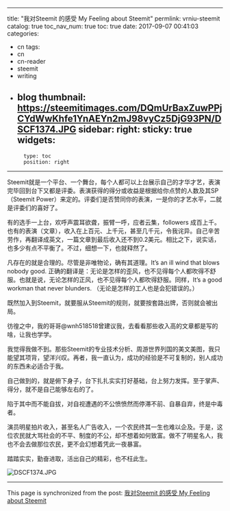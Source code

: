 
---
title: "我对Steemit 的感受 My Feeling about Steemit"
permlink: vrniu-steemit
catalog: true
toc_nav_num: true
toc: true
date: 2017-09-07 00:41:03
categories:
- cn
tags:
- cn
- cn-reader
- steemit
- writing
- blog
thumbnail: https://steemitimages.com/DQmUrBaxZuwPPjCYdWwKhfe1YnAEYn2mJ98vyCz5DjG93PN/DSCF1374.JPG
sidebar:
    right:
        sticky: true
widgets:
    -
        type: toc
        position: right
---


Steemit就是一个平台、一个舞台，每个人都可以上台展示自己的才华才艺，表演完毕回到台下又都是评委。表演获得的得分或收益是根据给你点赞的人数及其SP（Steemit Power）来定的。评委们是否赞同你的表演，一是你的才艺水平，二就是评委们的喜好了。

有的选手一上台，欢呼声震耳欲聋，振臂一呼，应者云集，followers 成百上千。也有的表演（文章），收入在上百元、上千元，甚至几千元，令我诧异。自己辛苦劳作，再翻译成英文，一篇文章到最后收入还不到0.2美元。相比之下，说实话，也多少有点不平衡了。不过，细想一下，也就释然了。

凡存在的就是合理的。尽管是非唯物论，确有其道理。It’s an ill wind that blows nobody good. 正确的翻译是：无论是怎样的歪风，也不见得每个人都吹得不舒服。也就是说，无论怎样的正风，也不见得每个人都吹得舒服。同样，It’s a good workman that never blunders. （无论是怎样的工人也是会犯错误的。）

既然加入到Steemit，就要服从Steemit的规则，就要按套路出牌，否则就会被出局。

彷徨之中，我的哥哥@wnh518518曾建议我，去看看那些收入高的文章都是写的啥，让我也学学。

我觉得我做不到。那些Steemit的专业技术分析、周游世界列国的美文美图，我只能望其项背，望洋兴叹。再者，我一直认为，成功的经验是不可复制的，别人成功的东西未必适合于我。

自己做到的，就是俯下身子，台下扎扎实实打好基础，台上努力发挥。至于掌声、得分，就不是自己能够左右的了。

陷于其中而不能自拔，对自视遭遇的不公愤愤然而停滞不前、自暴自弃，终是中毒者。

演员明星拍片收入，甚至名人广告收入，一个农民终其一生也难以企及。于是，这位农民就大骂社会的不平、制度的不公，却不想着如何致富。做不了明星名人，我也不会去做那位农民，更不会幻想着凭此一夜暴富。

踏踏实实，勤奋进取，活出自己的精彩，也不枉此生。

![DSCF1374.JPG](https://steemitimages.com/DQmUrBaxZuwPPjCYdWwKhfe1YnAEYn2mJ98vyCz5DjG93PN/DSCF1374.JPG)

- - -

This page is synchronized from the post: [我对Steemit 的感受 My Feeling about Steemit](https://steemit.com/@bring/vrniu-steemit)
